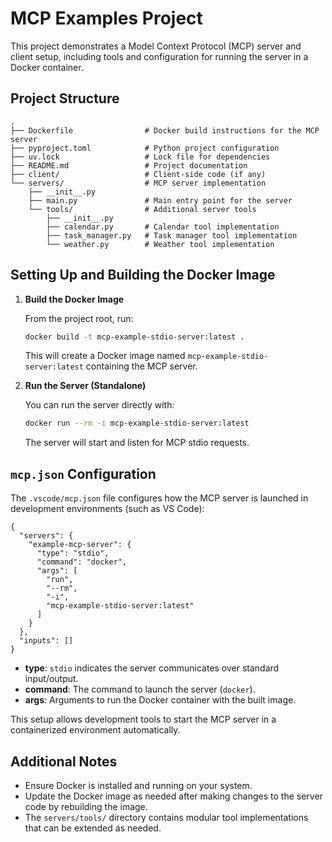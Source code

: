 # MCP Examples Project

This project demonstrates a Model Context Protocol (MCP) server and client setup, including tools and configuration for running the server in a Docker container.

## Project Structure

```
.
├── Dockerfile                # Docker build instructions for the MCP server
├── pyproject.toml            # Python project configuration
├── uv.lock                   # Lock file for dependencies
├── README.md                 # Project documentation
├── client/                   # Client-side code (if any)
└── servers/                  # MCP server implementation
    ├── __init__.py
    ├── main.py               # Main entry point for the server
    └── tools/                # Additional server tools
        ├── __init__.py
        ├── calendar.py       # Calendar tool implementation
        ├── task_manager.py   # Task manager tool implementation
        └── weather.py        # Weather tool implementation
```

## Setting Up and Building the Docker Image

1. **Build the Docker Image**

   From the project root, run:

   ```sh
   docker build -t mcp-example-stdio-server:latest .
   ```

   This will create a Docker image named `mcp-example-stdio-server:latest` containing the MCP server.

2. **Run the Server (Standalone)**

   You can run the server directly with:

   ```sh
   docker run --rm -i mcp-example-stdio-server:latest
   ```

   The server will start and listen for MCP stdio requests.

## `mcp.json` Configuration

The `.vscode/mcp.json` file configures how the MCP server is launched in development environments (such as VS Code):

```jsonc
{
  "servers": {
    "example-mcp-server": {
      "type": "stdio",
      "command": "docker",
      "args": [
        "run",
        "--rm",
        "-i",
        "mcp-example-stdio-server:latest"
      ]
    }
  },
  "inputs": []
}
```

- **type**: `stdio` indicates the server communicates over standard input/output.
- **command**: The command to launch the server (`docker`).
- **args**: Arguments to run the Docker container with the built image.

This setup allows development tools to start the MCP server in a containerized environment automatically.

## Additional Notes

- Ensure Docker is installed and running on your system.
- Update the Docker image as needed after making changes to the server code by rebuilding the image.
- The `servers/tools/` directory contains modular tool implementations that can be extended as needed.

